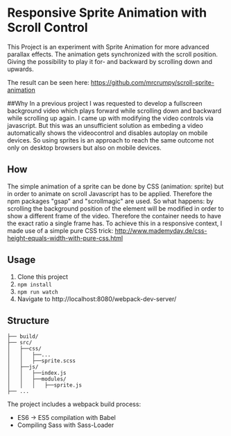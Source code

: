 # Responsive Sprite Animation with Scroll Control

This Project is an experiment with Sprite Animation for more advanced parallax effects.
The animation gets synchronized with the scroll position. Giving the possibility to play it for- and backward by scrolling down and upwards.

The result can be seen here: https://github.com/mrcrumpy/scroll-sprite-animation

##Why
In a previous project I was requested to develop a fullscreen background video which plays forward while scrolling down and backward while scrolling up again.
I came up with modifying the video controls via javascript. But this was an unsufficient solution as embeding a video automatically shows the videocontrol and disables autoplay on mobile devices.
So using sprites is an approach to reach the same outcome not only on desktop browsers but also on mobile devices.

## How
The simple animation of a sprite can be done by CSS (animation: sprite) but in order to animate on scroll Javascript has to be applied.
Therefore the npm packages "gsap" and "scrollmagic" are used.
So what happens: by scrolling the background position of the element will be modified in order to show a different frame of the video.
Therefore the container needs to have the exact ratio a single frame has. To achieve this in a responsive context, I made use of a simple pure CSS trick: http://www.mademyday.de/css-height-equals-width-with-pure-css.html

## Usage
1. Clone this project
2. `npm install`
3. `npm run watch`
4. Navigate to http://localhost:8080/webpack-dev-server/

## Structure
```
├── build/
├── src/
│   ├──css/
│   │   ├──...
│   │   ├──sprite.scss
│   ├──js/
│   │   ├──index.js
│   │   ├──modules/
│   │   │   ├──sprite.js
├── ...
```

The project includes a webpack build process:
- ES6 -> ES5 compilation with Babel
- Compiling Sass with Sass-Loader